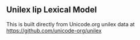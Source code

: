 Unilex lip Lexical Model
----------------------

This is built directly from Unicode.org unilex data at
https://github.com/unicode-org/unilex
